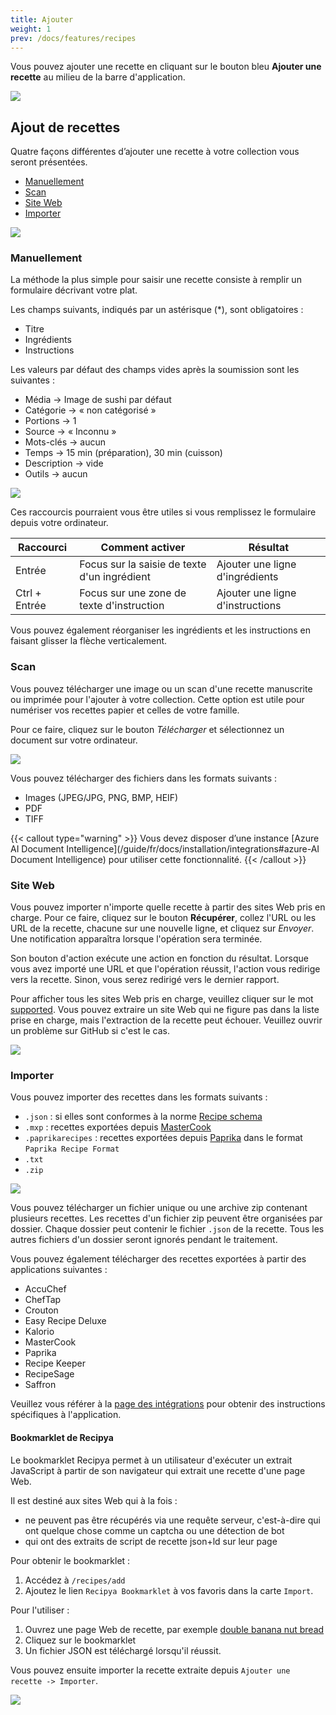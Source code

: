 ```yaml
---
title: Ajouter
weight: 1
prev: /docs/features/recipes
---
```


Vous pouvez ajouter une recette en cliquant sur le bouton bleu **Ajouter une recette** au milieu de la barre d'application.

![](images/add-recipe.webp)

## Ajout de recettes

Quatre façons différentes d’ajouter une recette à votre collection vous seront présentées.

- [Manuellement](#manuellement)
- [Scan](#scan)
- [Site Web](#site-web)
- [Importer](#importer)

![](images/add-recipe-options.webp)

### Manuellement

La méthode la plus simple pour saisir une recette consiste à remplir un formulaire décrivant votre plat.

Les champs suivants, indiqués par un astérisque (*), sont obligatoires :
- Titre
- Ingrédients
- Instructions

Les valeurs par défaut des champs vides après la soumission sont les suivantes :
- Média → Image de sushi par défaut
- Catégorie → « non catégorisé »
- Portions → 1
- Source → « Inconnu »
- Mots-clés → aucun
- Temps → 15 min (préparation), 30 min (cuisson)
- Description → vide
- Outils → aucun

![](images/add-recipe-manual.webp)

Ces raccourcis pourraient vous être utiles si vous remplissez le formulaire depuis votre ordinateur.

| Raccourci     | Comment activer                              | Résultat                         |
|---------------|----------------------------------------------|----------------------------------|
| Entrée        | Focus sur la saisie de texte d'un ingrédient | Ajouter une ligne d'ingrédients  |
| Ctrl + Entrée | Focus sur une zone de texte d'instruction    | Ajouter une ligne d'instructions |

Vous pouvez également réorganiser les ingrédients et les instructions en faisant glisser la flèche verticalement.

### Scan

Vous pouvez télécharger une image ou un scan d'une recette manuscrite ou imprimée pour l'ajouter à votre collection.
Cette option est utile pour numériser vos recettes papier et celles de votre famille.

Pour ce faire, cliquez sur le bouton *Télécharger* et sélectionnez un document sur votre ordinateur.

![](images/add-recipe-scan.webp)

Vous pouvez télécharger des fichiers dans les formats suivants :
- Images (JPEG/JPG, PNG, BMP, HEIF)
- PDF
- TIFF

{{< callout type="warning" >}}
Vous devez disposer d’une instance [Azure AI Document Intelligence](/guide/fr/docs/installation/integrations#azure-AI Document Intelligence) pour utiliser cette fonctionnalité.
{{< /callout >}}

### Site Web

Vous pouvez importer n'importe quelle recette à partir des sites Web pris en charge. Pour ce faire, cliquez sur le bouton **Récupérer**,
collez l'URL ou les URL de la recette, chacune sur une nouvelle ligne, et cliquez sur *Envoyer*. Une notification
apparaîtra lorsque l'opération sera terminée.

Son bouton d'action exécute une action en fonction du résultat. Lorsque vous avez importé une URL et que
l'opération réussit, l'action vous redirige vers la recette. Sinon, vous serez redirigé
vers le dernier rapport.

Pour afficher tous les sites Web pris en charge, veuillez cliquer sur le mot <ins>supported</ins>. Vous pouvez extraire un
site Web qui ne figure pas dans la liste prise en charge, mais l'extraction de la recette peut échouer. Veuillez ouvrir un problème sur GitHub si
c'est le cas.

![](images/add-recipe-website.gif)

### Importer

Vous pouvez importer des recettes dans les formats suivants :
- `.json` : si elles sont conformes à la norme [Recipe schema](https://schema.org/Recipe)
- `.mxp` : recettes exportées depuis [MasterCook](https://www.mastercook.com)
- `.paprikarecipes` : recettes exportées depuis [Paprika](https://www.paprikaapp.com) dans le format `Paprika Recipe Format`
- `.txt`
- `.zip`

![](images/add-recipe-import.webp)

Vous pouvez télécharger un fichier unique ou une archive zip contenant plusieurs recettes. Les recettes d'un fichier zip peuvent être
organisées par dossier. Chaque dossier peut contenir le fichier `.json` de la recette. Tous les autres fichiers d'un dossier
seront ignorés pendant le traitement.

Vous pouvez également télécharger des recettes exportées à partir des applications suivantes :
- AccuChef
- ChefTap
- Crouton
- Easy Recipe Deluxe
- Kalorio
- MasterCook
- Paprika
- Recipe Keeper
- RecipeSage
- Saffron

Veuillez vous référer à la [page des intégrations](/guide/fr/docs/features/integrations/) pour obtenir des instructions spécifiques à l'application.

#### Bookmarklet de Recipya

Le bookmarklet Recipya permet à un utilisateur d'exécuter un extrait JavaScript à partir de son navigateur qui extrait une recette d'une page Web.

Il est destiné aux sites Web qui à la fois :
- ne peuvent pas être récupérés via une requête serveur, c'est-à-dire qui ont quelque chose comme un captcha ou une détection de bot
- qui ont des extraits de script de recette json+ld sur leur page

Pour obtenir le bookmarklet :
1. Accédez à `/recipes/add`
2. Ajoutez le lien `Recipya Bookmarklet` à vos favoris dans la carte `Import`.

Pour l'utiliser :
1. Ouvrez une page Web de recette, par exemple [double banana nut bread](https://www.allrecipes.com/recipe/231961/double-banana-nut-bread/)
2. Cliquez sur le bookmarklet
3. Un fichier JSON est téléchargé lorsqu'il réussit.

Vous pouvez ensuite importer la recette extraite depuis `Ajouter une recette -> Importer`.

![](images/recipya-bookmarklet.gif)
